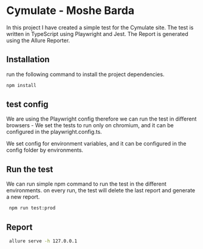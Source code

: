 # Cymulate - Moshe Barda

In this project I have created a simple test for the Cymulate site.
The test is written in TypeScript using Playwright and Jest.
The Report is generated using the Allure Reporter.

## Installation

run the following command to install the project dependencies.

```sh
npm install
```

## test config

We are using the Playwright config therefore we can run the test in different browsers -
We set the tests to run only on chromium, and it can be configured in the playwright.config.ts.

We set config for environment variables, and it can be configured in the config folder by environments.

## Run the test

We can run simple npm command to run the test in the different environments.
on every run, the test will delete the last report and generate a new report.

```sh
 npm run test:prod
```

## Report

```sh
 allure serve -h 127.0.0.1
```

